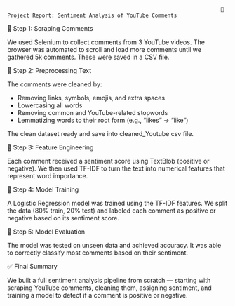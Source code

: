 
                                                                        📘 Project Report: Sentiment Analysis of YouTube Comments


 🔹 Step 1: Scraping Comments

We used Selenium to collect comments from 3 YouTube videos. The browser was automated to scroll and load more comments until we gathered 5k comments.
These were saved in a CSV file.

🔹 Step 2: Preprocessing Text

The comments were cleaned by:

* Removing links, symbols, emojis, and extra spaces
* Lowercasing all words
* Removing common and YouTube-related stopwords
* Lemmatizing words to their root form (e.g., “likes” → “like”)

The clean dataset ready and save into cleaned_Youtube csv file.

 🔹 Step 3: Feature Engineering

Each comment received a sentiment score using TextBlob (positive or negative).
We then used TF-IDF to turn the text into numerical features that represent word importance.

🔹 Step 4: Model Training

A Logistic Regression model was trained using the TF-IDF features.
 We split the data (80% train, 20% test) and labeled each comment as positive or negative based on its sentiment score.

🔹 Step 5: Model Evaluation

The model was tested on unseen data and achieved accuracy. It was able to correctly classify most comments based on their sentiment.


 ✅ Final Summary

We built a full sentiment analysis pipeline from scratch — starting with scraping YouTube comments, cleaning them, assigning sentiment,
 and training a model to detect if a comment is positive or negative.

